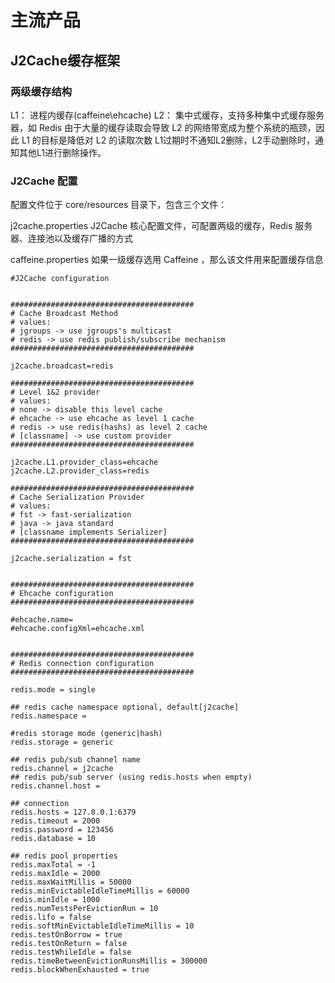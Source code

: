 




# 主流产品


## J2Cache缓存框架

### 两级缓存结构
L1： 进程内缓存(caffeine\ehcache) 
L2： 集中式缓存，支持多种集中式缓存服务器，如 Redis
由于大量的缓存读取会导致 L2 的网络带宽成为整个系统的瓶颈，因此 L1 的目标是降低对 L2 的读取次数
L1过期时不通知L2删除，L2手动删除时，通知其他L1进行删除操作。


### J2Cache 配置

配置文件位于 core/resources 目录下，包含三个文件：

j2cache.properties J2Cache 核心配置文件，可配置两级的缓存，Redis 服务器、连接池以及缓存广播的方式

caffeine.properties 如果一级缓存选用 Caffeine ，那么该文件用来配置缓存信息

```shell
#J2Cache configuration


#########################################
# Cache Broadcast Method
# values:
# jgroups -> use jgroups's multicast
# redis -> use redis publish/subscribe mechanism
#########################################

j2cache.broadcast=redis

#########################################
# Level 1&2 provider 
# values:
# none -> disable this level cache
# ehcache -> use ehcache as level 1 cache
# redis -> use redis(hashs) as level 2 cache
# [classname] -> use custom provider 
#########################################

j2cache.L1.provider_class=ehcache
j2cache.L2.provider_class=redis

#########################################
# Cache Serialization Provider
# values:
# fst -> fast-serialization
# java -> java standard
# [classname implements Serializer]
#########################################

j2cache.serialization = fst


#########################################
# Ehcache configuration
#########################################

#ehcache.name=
#ehcache.configXml=ehcache.xml


#########################################
# Redis connection configuration
#########################################

redis.mode = single

## redis cache namespace optional, default[j2cache]
redis.namespace =

#redis storage mode (generic|hash)
redis.storage = generic

## redis pub/sub channel name
redis.channel = j2cache
## redis pub/sub server (using redis.hosts when empty)
redis.channel.host =

## connection
redis.hosts = 127.0.0.1:6379
redis.timeout = 2000
redis.password = 123456
redis.database = 10

## redis pool properties
redis.maxTotal = -1
redis.maxIdle = 2000
redis.maxWaitMillis = 50000
redis.minEvictableIdleTimeMillis = 60000
redis.minIdle = 1000
redis.numTestsPerEvictionRun = 10
redis.lifo = false
redis.softMinEvictableIdleTimeMillis = 10
redis.testOnBorrow = true
redis.testOnReturn = false
redis.testWhileIdle = false
redis.timeBetweenEvictionRunsMillis = 300000
redis.blockWhenExhausted = true


```